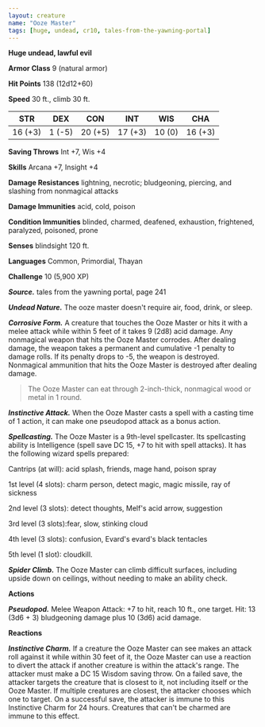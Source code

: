 ```yaml
---
layout: creature
name: "Ooze Master"
tags: [huge, undead, cr10, tales-from-the-yawning-portal]
---
```


**Huge undead, lawful evil**

**Armor Class** 9 (natural armor)

**Hit Points** 138 (12d12+60)

**Speed** 30 ft., climb 30 ft.

|   STR   |   DEX   |   CON   |   INT   |   WIS   |   CHA   |
|:-----:|:-----:|:-----:|:-----:|:-----:|:-----:|
| 16 (+3) | 1 (-5) | 20 (+5) | 17 (+3) | 10 (0) | 16 (+3) |

**Saving Throws** Int +7, Wis +4

**Skills** Arcana +7, Insight +4

**Damage Resistances** lightning, necrotic; bludgeoning, piercing, and slashing from nonmagical attacks

**Damage Immunities** acid, cold, poison

**Condition Immunities** blinded, charmed, deafened, exhaustion, frightened, paralyzed, poisoned, prone

**Senses** blindsight 120 ft.

**Languages** Common, Primordial, Thayan

**Challenge** 10 (5,900 XP)

***Source.*** tales from the yawning portal,  page 241

***Undead Nature.*** The ooze master doesn't require air, food, drink, or sleep.

***Corrosive Form.*** A creature that touches the Ooze Master or hits it with a melee attack while within 5 feet of it takes 9 (2d8) acid damage. Any nonmagical weapon that hits the Ooze Master corrodes. After dealing damage, the weapon takes a permanent and cumulative -1 penalty to damage rolls. If its penalty drops to -5, the weapon is destroyed. Nonmagical ammunition that hits the Ooze Master is destroyed after dealing damage.

>The Ooze Master can eat through 2-inch-thick, nonmagical wood or metal in 1 round.

***Instinctive Attack.*** When the Ooze Master casts a spell with a casting time of 1 action, it can make one pseudopod attack as a bonus action.

***Spellcasting.*** The Ooze Master is a 9th-level spellcaster. Its spellcasting ability is Intelligence (spell save DC 15, +7 to hit with spell attacks). It has the following wizard spells prepared:

Cantrips (at will): acid splash, friends, mage hand, poison spray 

1st level (4 slots): charm person, detect magic, magic missile, ray of sickness 

2nd level (3 slots): detect thoughts, Melf's acid arrow, suggestion 

3rd level (3 slots):fear, slow, stinking cloud 

4th level (3 slots): confusion, Evard's evard's black tentacles 

5th level (1 slot): cloudkill.

***Spider Climb.*** The Ooze Master can climb difficult surfaces, including upside down on ceilings, without needing to make an ability check.

**Actions**

***Pseudopod.*** Melee Weapon Attack: +7 to hit, reach 10 ft., one target. Hit: 13 (3d6 + 3) bludgeoning damage plus 10 (3d6) acid damage.

**Reactions**

***Instinctive Charm.*** If a creature the Ooze Master can see makes an attack roll against it while within 30 feet of it, the Ooze Master can use a reaction to divert the attack if another creature is within the attack's range. The attacker must make a DC 15 Wisdom saving throw. On a failed save, the attacker targets the creature that is closest to it, not including itself or the Ooze Master. If multiple creatures are closest, the attacker chooses which one to target. On a successful save, the attacker is immune to this Instinctive Charm for 24 hours. Creatures that can't be charmed are immune to this effect.

